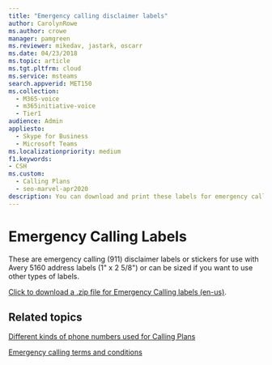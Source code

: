 ```yaml
---
title: "Emergency calling disclaimer labels"
author: CarolynRowe
ms.author: crowe
manager: pamgreen
ms.reviewer: mikedav, jastark, oscarr
ms.date: 04/23/2018
ms.topic: article
ms.tgt.pltfrm: cloud
ms.service: msteams
search.appverid: MET150
ms.collection: 
  - M365-voice
  - m365initiative-voice
  - Tier1
audience: Admin
appliesto: 
  - Skype for Business
  - Microsoft Teams
ms.localizationpriority: medium
f1.keywords:
- CSH
ms.custom: 
  - Calling Plans
  - seo-marvel-apr2020
description: You can download and print these labels for emergency calling when you are using Calling Plans in Microsoft 365 or Office 365.
---
```

# Emergency Calling Labels

These are emergency calling (911) disclaimer labels or stickers for use with Avery 5160 address labels (1" x 2 5/8") or can be sized if you want to use other types of labels.

[Click to download a .zip file for Emergency Calling labels (en-us)](https://download.microsoft.com/download/9/9/0/990e24c1-eb49-4b52-9306-dbd4c864ed91/emergency-calling-label-(en-us)-(v.1.0).zip).

## Related topics

[Different kinds of phone numbers used for Calling Plans](different-kinds-of-phone-numbers-used-for-calling-plans.md)

[Emergency calling terms and conditions](emergency-calling-terms-and-conditions.md)
